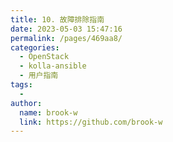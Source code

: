 ```yaml
---
title: 10. 故障排除指南
date: 2023-05-03 15:47:16
permalink: /pages/469aa8/
categories:
  - OpenStack
  - kolla-ansible
  - 用户指南
tags:
  - 
author: 
  name: brook-w
  link: https://github.com/brook-w
---
```

